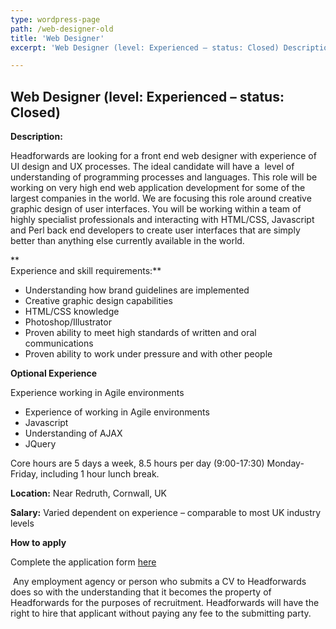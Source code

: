 ```yaml
---
type: wordpress-page
path: /web-designer-old
title: 'Web Designer'
excerpt: 'Web Designer (level: Experienced – status: Closed) Description: Headforwards are looking for a front end web designer with experience of UI design and UX processes. The ideal candidate will have a  level of understanding of programming processes and languages. This role will be working on very high end web application development for some of the …'

---
```

Web Designer (level: Experienced – status: Closed)
--------------------------------------------------

**Description:**

Headforwards are looking for a front end web designer with experience of UI design and UX processes. The ideal candidate will have a  level of understanding of programming processes and languages. This role will be working on very high end web application development for some of the largest companies in the world. We are focusing this role around creative graphic design of user interfaces. You will be working within a team of highly specialist professionals and interacting with HTML/CSS, Javascript and Perl back end developers to create user interfaces that are simply better than anything else currently available in the world.

**  
Experience and skill requirements:**

*   Understanding how brand guidelines are implemented
*   Creative graphic design capabilities
*   HTML/CSS knowledge
*   Photoshop/Illustrator
*   Proven ability to meet high standards of written and oral communications
*   Proven ability to work under pressure and with other people

**Optional Experience**

Experience working in Agile environments

*   Experience of working in Agile environments
*   Javascript
*   Understanding of AJAX
*   JQuery

Core hours are 5 days a week, 8.5 hours per day (9:00-17:30) Monday-Friday, including 1 hour lunch break.

**Location:** Near Redruth, Cornwall, UK

**Salary:** Varied dependent on experience – comparable to most UK industry levels

**How to apply**

Complete the application form [here](http://www.headforwards.com/application-form/ "Application Form")

 Any employment agency or person who submits a CV to Headforwards does so with the understanding that it becomes the property of Headforwards for the purposes of recruitment. Headforwards will have the right to hire that applicant without paying any fee to the submitting party.
